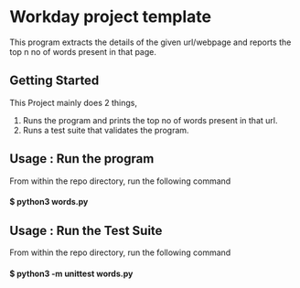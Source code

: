 Workday project template
==============================
This program extracts the details of the given url/webpage and reports the top n no of words present in that page.



Getting Started
------------
This Project mainly does 2 things,
1. Runs the program and prints the top no of words present in that url.
2. Runs a test suite that validates the program.

Usage : Run the program
------------
From within the repo directory, run the following command

#### $ python3 words.py


Usage : Run the Test Suite
------------
From within the repo directory, run the following command

#### $ python3 -m unittest words.py


